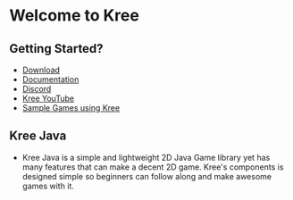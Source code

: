 # Welcome to Kree
## Getting Started?
- [Download](https://github.com/jabo-bernardo/Kree-Java/releases) <br>
- [Documentation](https://kree.gitbook.io/documentation/)
- [Discord](https://discord.gg/m2hYa6F)
- [Kree YouTube](https://www.youtube.com/channel/UCIcwkr2LgOXrCa7Ou0B9yeg)
- [Sample Games using Kree](https://github.com/jabo-bernardo/Kree-Sample)

## Kree Java
- Kree Java is a simple and lightweight 2D Java Game library yet has many features that can make a decent 2D game. Kree's components is designed simple so beginners can follow along and make awesome games with it.
